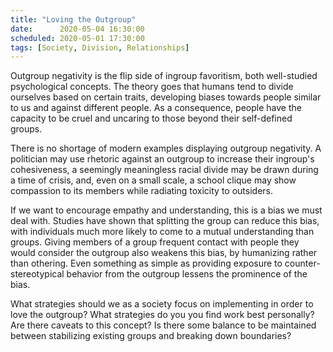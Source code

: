 ```yaml
---
title: "Loving the Outgroup"
date:      2020-05-04 16:30:00
scheduled: 2020-05-01 17:30:00
tags: [Society, Division, Relationships]
---
```

Outgroup negativity is the flip side of ingroup favoritism, both well-studied psychological concepts. The theory goes that humans tend to divide ourselves based on certain traits, developing biases towards people similar to us and against different people. As a consequence, people have the capacity to be cruel and uncaring to those beyond their self-defined groups.

There is no shortage of modern examples displaying outgroup negativity. A politician may use rhetoric against an outgroup to increase their ingroup's cohesiveness, a seemingly meaningless racial divide may be drawn during a time of crisis, and, even on a small scale, a school clique may show compassion to its members while radiating toxicity to outsiders.

If we want to encourage empathy and understanding, this is a bias we must deal with. Studies have shown that splitting the group can reduce this bias, with individuals much more likely to come to a mutual understanding than groups. Giving members of a group frequent contact with people they would consider the outgroup also weakens this bias, by humanizing rather than othering. Even something as simple as providing exposure to counter-stereotypical behavior from the outgroup lessens the prominence of the bias.

What strategies should we as a society focus on implementing in order to love the outgroup? What strategies do you you find work best personally? Are there caveats to this concept? Is there some balance to be maintained between stabilizing existing groups and breaking down boundaries?
